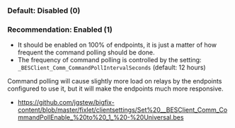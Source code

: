
### Default: Disabled (0)

### Recommendation: Enabled (1)

- It should be enabled on 100% of endpoints, it is just a matter of how frequent the command polling should be done.
- The frequency of command polling is controlled by the setting: `_BESClient_Comm_CommandPollIntervalSeconds` (default: 12 hours)

Command polling will cause slightly more load on relays by the endpoints configured to use it, but it will make the endpoints much more responsive.

- https://github.com/jgstew/bigfix-content/blob/master/fixlet/clientsettings/Set%20__BESClient_Comm_CommandPollEnable_%20to%20_1_%20-%20Universal.bes
